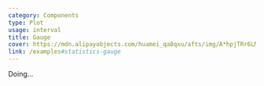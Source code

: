 ```yaml
---
category: Components
type: Plot
usage: interval
title: Gauge
cover: https://mdn.alipayobjects.com/huamei_qa8qxu/afts/img/A*hpjTRr6LM7IAAAAAAAAAAAAADmJ7AQ/original
link: /examples#statistics-gauge
---
```


Doing...
